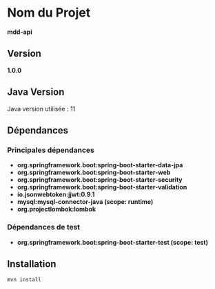 # Nom du Projet

**mdd-api**

## Version

**1.0.0**

## Java Version

Java version utilisée : 11

## Dépendances

### Principales dépendances

- **org.springframework.boot:spring-boot-starter-data-jpa**
- **org.springframework.boot:spring-boot-starter-web**
- **org.springframework.boot:spring-boot-starter-security**
- **org.springframework.boot:spring-boot-starter-validation**
- **io.jsonwebtoken:jjwt:0.9.1**
- **mysql:mysql-connector-java (scope: runtime)**
- **org.projectlombok:lombok**

### Dépendances de test

- **org.springframework.boot:spring-boot-starter-test (scope: test)**

## Installation

```bash
mvn install
